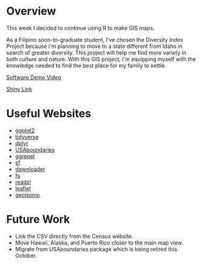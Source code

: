 # Overview

This week I decided to continue using R to make GIS maps. 

As a Filipino soon-to-graduate student, I've chosen the Diversity Index Project because I'm planning to move to a state different from Idaho in search of greater diversity. This project will help me find more variety in both culture and nature. With this GIS project, I'm equipping myself with the knowledge needed to find the best place for my family to settle.

[Software Demo Video](https://www.loom.com/share/1110aaf47da64e36b4df4099a41d9a7b?sid=56249653-e1d8-4308-bcb1-498848459ec7)

[Shiny Link](https://shiny.byui.edu/content/a20e78b1-330a-4115-8062-3c12e8a5f222)

# Useful Websites

- [ggplot2](https://cran.r-project.org/web/packages/ggplot2/index.html)
- [tidyverse](https://www.tidyverse.org/packages/)
- [dplyr](https://cran.r-project.org/web/packages/dplyr/index.html)
- [USAboundaries](https://cran.r-project.org/web/packages/USAboundaries/index.html)
- [ggrepel](https://cran.r-project.org/web/packages/ggrepel/index.html)
- [sf](https://cran.r-project.org/web/packages/sf/index.html)
- [downloader](https://cran.r-project.org/web/packages/downloader/index.html)
- [fs](https://cran.r-project.org/web/packages/fs/index.html)
- [readxl](https://cran.r-project.org/web/packages/readxl/index.html)
- [leaflet](https://cran.r-project.org/web/packages/leaflet/index.html)
- [geojsonio](https://cran.r-project.org/web/packages/geojsonio/index.html)

# Future Work

- Link the CSV directly from the Census website.
- Move Hawaii, Alaska, and Puerto Rico closer to the main map view.
- Migrate from USAboundaries package which is being retired this October.